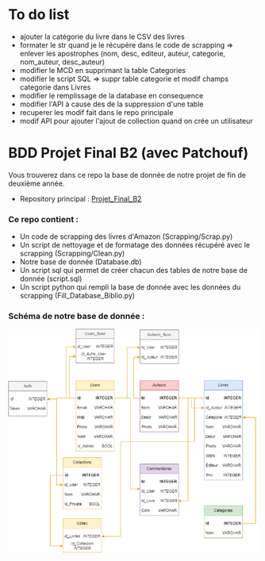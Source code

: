 # To do list

- ajouter la catégorie du livre dans le CSV des livres
- formater le str quand je le récupère dans le code de scrapping => enlever les apostrophes (nom, desc, editeur, auteur, categorie, nom_auteur, desc_auteur)
- modifier le MCD en supprimant la table Categories
- modifier le script SQL => suppr table categorie et modif champs categorie dans Livres
- modifier le remplissage de la database en consequence
- modifier l'API à cause des de la suppression d'une table
- recuperer les modif fait dans le repo principale
- modif API pour ajouter l'ajout de collection quand on crée un utilisateur

# BDD Projet Final B2 (avec Patchouf)

Vous trouverez dans ce repo la base de donnée de notre projet de fin de deuxième année.

- Repository principal : [Projet_Final_B2](https://github.com/Yann-Fournier/Projet_Final_B2)

### Ce repo contient : 
- Un code de scrapping des livres d'Amazon (Scrapping/Scrap.py)
- Un script de nettoyage et de formatage des données récupéré avec le scrapping (Scrapping/Clean.py)
- Notre base de donnée (Database.db)
- Un script sql qui permet de créer chacun des tables de notre base de donnée (script.sql)
- Un script python qui rempli la base de donnée avec les données du scrapping (Fill_Database_Biblio.py)

### Schéma de notre base de donnée :

![Diagramme_BDD_Biblio.png](Diagramme_BDD_Biblio.png)